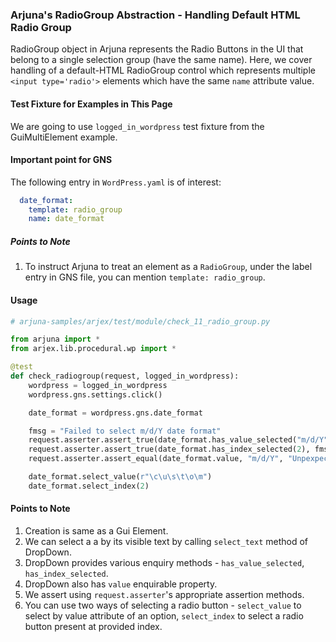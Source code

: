 ### Arjuna's RadioGroup Abstraction - Handling Default HTML Radio Group

RadioGroup object in Arjuna represents the Radio Buttons in the UI that belong to a single selection group (have the same name). Here, we cover handling of a default-HTML RadioGroup control which represents multiple `<input type='radio'>` elements which have the same `name` attribute value.


#### Test Fixture for Examples in This Page

We are going to use `logged_in_wordpress` test fixture from the GuiMultiElement example.

#### Important point for GNS

The following entry in `WordPress.yaml` is of interest:

```YAML
  date_format:
    template: radio_group
    name: date_format
```

##### Points to Note
1. To instruct Arjuna to treat an element as a `RadioGroup`, under the label entry in GNS file, you can mention `template: radio_group`.

#### Usage

```python
# arjuna-samples/arjex/test/module/check_11_radio_group.py

from arjuna import *
from arjex.lib.procedural.wp import *

@test
def check_radiogroup(request, logged_in_wordpress):
    wordpress = logged_in_wordpress
    wordpress.gns.settings.click()

    date_format = wordpress.gns.date_format

    fmsg = "Failed to select m/d/Y date format"
    request.asserter.assert_true(date_format.has_value_selected("m/d/Y"), fmsg)
    request.asserter.assert_true(date_format.has_index_selected(2), fmsg)
    request.asserter.assert_equal(date_format.value, "m/d/Y", "Unpexpected Value attribute of Date Format")

    date_format.select_value(r"\c\u\s\t\o\m")
    date_format.select_index(2)
```

#### Points to Note
1. Creation is same as a Gui Element.
2. We can select a a by its visible text by calling `select_text` method of DropDown.
3. DropDown provides various enquiry methods - `has_value_selected`, `has_index_selected`.
4. DropDown also has `value` enquirable property.
5. We assert using `request.asserter`'s appropriate assertion methods.
6. You can use two ways of selecting a radio button - `select_value` to select by value attribute of an option, `select_index` to select a radio button present at provided index.

